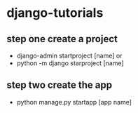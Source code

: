 # django-tutorials

## step one create a project
- django-admin startproject [name] or 
- python -m django starproject [name]
## step two  create the app
- python manage.py startapp [app name]
